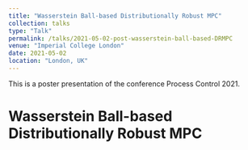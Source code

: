 ```yaml
---
title: "Wasserstein Ball-based Distributionally Robust MPC"
collection: talks
type: "Talk"
permalink: /talks/2021-05-02-post-wasserstein-ball-based-DRMPC
venue: "Imperial College London"
date: 2021-05-02
location: "London, UK"
---
```


This is a poster presentation of the conference Process Control 2021.


# Wasserstein Ball-based Distributionally Robust MPC